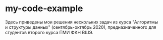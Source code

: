 # my-code-example
Здесь приведены мои решения нескольких задач из курса "Алгоритмы и структуры данных" (сентябрь-октябрь 2020), предназначенного для студентов второго курса ПМИ ФКН ВШЭ.
